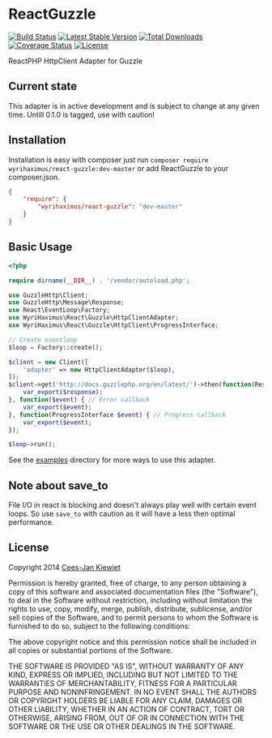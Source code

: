ReactGuzzle
===========

[![Build Status](https://travis-ci.org/WyriHaximus/ReactGuzzle.png)](https://travis-ci.org/WyriHaximus/ReactGuzzle)
[![Latest Stable Version](https://poser.pugx.org/WyriHaximus/react-guzzle/v/stable.png)](https://packagist.org/packages/WyriHaximus/react-guzzle)
[![Total Downloads](https://poser.pugx.org/WyriHaximus/react-guzzle/downloads.png)](https://packagist.org/packages/WyriHaximus/react-guzzle)
[![Coverage Status](https://coveralls.io/repos/WyriHaximus/ReactGuzzle/badge.png)](https://coveralls.io/r/WyriHaximus/ReactGuzzle)
[![License](https://poser.pugx.org/wyrihaximus/react-guzzle/license.png)](https://packagist.org/packages/wyrihaximus/react-guzzle)

ReactPHP HttpClient Adapter for Guzzle

## Current state ##

This adapter is in active development and is subject to change at any given time. Untill 0.1.0 is tagged, use with caution!


## Installation ##

Installation is easy with composer just run `composer require wyrihaximus/react-guzzle:dev-master` or add ReactGuzzle to your composer.json.

```json
{
	"require": {
		"wyrihaximus/react-guzzle": "dev-master"
	}
}
```

## Basic Usage ##

```php
<?php

require dirname(__DIR__) . '/vendor/autoload.php';

use GuzzleHttp\Client;
use GuzzleHttp\Message\Response;
use React\EventLoop\Factory;
use WyriHaximus\React\Guzzle\HttpClientAdapter;
use WyriHaximus\React\Guzzle\HttpClient\ProgressInterface;

// Create eventloop
$loop = Factory::create();

$client = new Client([
    'adapter' => new HttpClientAdapter($loop),
]);
$client->get('http://docs.guzzlephp.org/en/latest/')->then(function(Response $response) { // Success callback
    var_export($response);
}, function($event) { // Error callback
    var_export($event);
}, function(ProgressInterface $event) { // Progress callback
    var_export($event);
});

$loop->run();

```

See the [examples](https://github.com/WyriHaximus/ReactGuzzle/tree/master/examples) directory for more ways to use this adapter.

## Note about save_to ##

File I/O in react is blocking and doesn't always play well with certain event loops. So use `save_to` with caution as it will have a less then optimal performance.

## License ##

Copyright 2014 [Cees-Jan Kiewiet](http://wyrihaximus.net/)

Permission is hereby granted, free of charge, to any person
obtaining a copy of this software and associated documentation
files (the "Software"), to deal in the Software without
restriction, including without limitation the rights to use,
copy, modify, merge, publish, distribute, sublicense, and/or sell
copies of the Software, and to permit persons to whom the
Software is furnished to do so, subject to the following
conditions:

The above copyright notice and this permission notice shall be
included in all copies or substantial portions of the Software.

THE SOFTWARE IS PROVIDED "AS IS", WITHOUT WARRANTY OF ANY KIND,
EXPRESS OR IMPLIED, INCLUDING BUT NOT LIMITED TO THE WARRANTIES
OF MERCHANTABILITY, FITNESS FOR A PARTICULAR PURPOSE AND
NONINFRINGEMENT. IN NO EVENT SHALL THE AUTHORS OR COPYRIGHT
HOLDERS BE LIABLE FOR ANY CLAIM, DAMAGES OR OTHER LIABILITY,
WHETHER IN AN ACTION OF CONTRACT, TORT OR OTHERWISE, ARISING
FROM, OUT OF OR IN CONNECTION WITH THE SOFTWARE OR THE USE OR
OTHER DEALINGS IN THE SOFTWARE.

